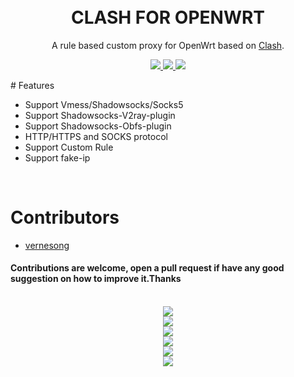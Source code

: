 
<h1 align="center"> 
    <br>CLASH FOR OPENWRT
</h1>

<p align="center">
A rule based custom proxy for OpenWrt based on <a href="https://github.com/Dreamacro/clash" target="_blank">Clash</a>.
</p>

<p align="center">
    <a href="https://github.com/frainzy1477/clash/releases/tag/v0.14.0" target="_blank">
        <img src="https://img.shields.io/badge/clash%20openwrt-v0.14.0-blue.svg">
    </a>
    <a href="https://github.com/frainzy1477/clash/releases/tag/v0.16.0_Luci"  target="_blank">
        <img src="https://img.shields.io/badge/luci%20for%20clash-v0.16.0-green.svg"/>
    </a>
    <a href="https://github.com/Dreamacro/clash/releases/tag/v0.14.0"  target="_blank">
        <img src="https://img.shields.io/badge/Clash-v0.14.0-orange.svg"/>
    </a>
</p>
# Features

- Support Vmess/Shadowsocks/Socks5
- Support Shadowsocks-V2ray-plugin
- Support Shadowsocks-Obfs-plugin
- HTTP/HTTPS and SOCKS protocol
- Support Custom Rule
- Support fake-ip
<br>

# Contributors

- <a href="https://github.com/vernesong/clash"  target="_blank">
        vernesong
    </a>
	<br>
#### Contributions are welcome, open a pull request if have any good suggestion on how to improve it.Thanks ###
<br>


<div align=center><img src="https://raw.githubusercontent.com/frainzy1477/clash/production/preview/clash-1.png" /></div>
<div align=center><img src="https://raw.githubusercontent.com/frainzy1477/clash/production/preview/clash-2.png" /></div>
<div align=center><img src="https://raw.githubusercontent.com/frainzy1477/clash/production/preview/clash-3.png" /></div>
<div align=center><img src="https://raw.githubusercontent.com/frainzy1477/clash/production/preview/clash-4.png" /></div>
<div align=center><img src="https://raw.githubusercontent.com/frainzy1477/clash/production/preview/clash-5.png" /></div>
<div align=center><img src="https://raw.githubusercontent.com/frainzy1477/clash/production/preview/clash-6.png" /></div>
